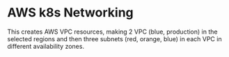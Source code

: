 # AWS k8s Networking

This creates AWS VPC resources, making 2 VPC (blue, production) in the selected regions and
then three subnets (red, orange, blue) in each VPC in different availability zones.
